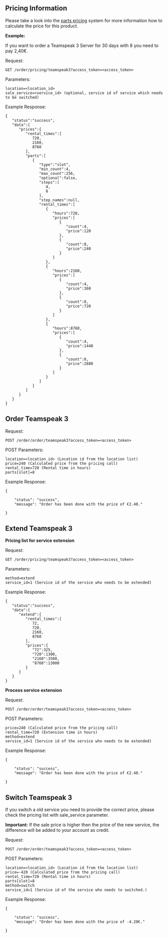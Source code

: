 ## Pricing Information

Please take a look into the [parts pricing](/resources/order/information/#pricing-structure-parts) system for more information how to calculate the price for this product.

**Example:**

If you want to order a Teamspeak 3 Server for 30 days with 8 you need to pay 2,40€.

Request:
```
GET /order/pricing/teamspeak3?access_token=<access_token>
```

Parameters:
```
location=<location_id>
sale_service=<service_id> (optional, service id of service which needs to be switched)
```

Example Response:
```
{  
   "status":"success",
   "data":{  
      "prices":{  
         "rental_times":[  
            720,
            2160,
            8760
         ],
         "parts":[  
            {  
               "type":"slot",
               "min_count":4,
               "max_count":256,
               "optional":false,
               "steps":[  
                  4,
                  8
               ],
               "step_names":null,
               "rental_times":[  
                  {  
                     "hours":720,
                     "prices":[  
                        {  
                           "count":4,
                           "price":120
                        },
                        {  
                           "count":8,
                           "price":240
                        }
                     ]
                  },
                  {  
                     "hours":2160,
                     "prices":[  
                        {  
                           "count":4,
                           "price":360
                        },
                        {  
                           "count":8,
                           "price":720
                        }
                     ]
                  },
                  {  
                     "hours":8760,
                     "prices":[  
                        {  
                           "count":4,
                           "price":1440
                        },
                        {  
                           "count":8,
                           "price":2880
                        }
                     ]
                  }
               ]
            }
         ]
      }
   }
}
```

## Order Teamspeak 3

Request:
```
POST /order/order/teamspeak3?access_token=<access_token>
```

POST Parameters:
```
location=<location_id> (Location id from the location list)
price=240 (Calculated price from the pricing call) 
rental_time=720 (Rental time in hours)
parts[slot]=8
```

Example Response:
```
{

    "status": "success",
    "message": "Order has been done with the price of €2.40."

}
```

## Extend Teamspeak 3

**Pricing list for service extension**

Request:
```
GET /order/pricing/teamspeak3?access_token=<access_token>
```

Parameters:
```
method=extend
service_id=1 (Service id of the service who needs to be extended)
```

Example Response:
```
{  
   "status":"success",
   "data":{  
      "extend":{  
         "rental_times":[  
            72,
            720,
            2160,
            8760
         ],
         "prices":{  
            "72":325,
            "720":1300,
            "2160":3500,
            "8760":13000
         }
      }
   }
}
```

**Process service extension**

Request:
```
POST /order/order/teamspeak3?access_token=<access_token>
```

POST Parameters:
```
price=240 (Calculated price from the pricing call) 
rental_time=720 (Extension time in hours)
method=extend
service_id=1 (Service id of the service who needs to be extended)
```

Example Response:
```
{

    "status": "success",
    "message": "Order has been done with the price of €2.40."

}
```


## Switch Teamspeak 3

If you switch a old service you need to provide the correct price, please check the pricing list with sale_service parameter.

**Important:** If the sale price is higher then the price of the new service, the difference will be added to your account as credit.

Request:
```
POST /order/order/teamspeak3?access_token=<access_token>
```

POST Parameters:
```
location=<location_id> (Location id from the location list)
price=-420 (Calculated price from the pricing call) 
rental_time=720 (Rental time in hours)
parts[slot]=8
method=switch
service_id=1 (Service id of the service who needs to switched.)
```

Example Response:
```
{

    "status": "success",
    "message": "Order has been done with the price of -4.20€."

}
```